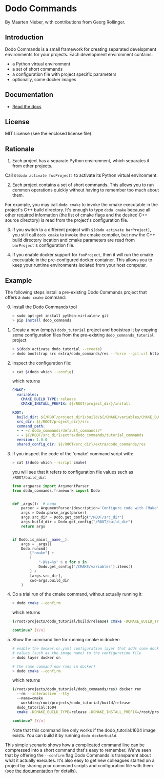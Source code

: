 # Dodo Commands

By Maarten Nieber, with contributions from Georg Rollinger.

## Introduction

Dodo Commands is a small framework for creating separated development environments for your projects. Each development environment contains:

- a Python virtual environment
- a set of short commands
- a configuration file with project specific parameters
- optionally, some docker images

## Documentation

- [Read the docs](http://dodo-commands.readthedocs.io/en/latest/?)

## License

MIT License (see the enclosed license file).

## Rationale

1. Each project has a separate Python environment, which separates it from other projects.

Call `$(dodo activate fooProject)` to activate its Python virtual environment.

2. Each project contains a set of short commands. This allows you to run common operations quickly without having to remember too much about them.

For example, you may call `dodo cmake` to invoke the cmake executable in the project's C++ build directory. It's enough to type `dodo cmake` because all other required information (the list of cmake flags and the desired C++ source directory) is read from the project's configuration file.

3. If you switch to a different project with `$(dodo activate barProject)`, you still call `dodo cmake` to invoke the cmake compiler, but now the C++ build directory location and cmake parameters are read from `barProject`'s configuration file.

4. If you enable docker support for `fooProject`, then it will run the cmake executable in the pre-configured docker container. This allows you to keep your runtime environments isolated from your host computer.

## Example

The following steps install a pre-existing Dodo Commands project that offers a `dodo cmake` command:

0. Install the Dodo Commands tool
    ```bash
    > sudo apt-get install python-virtualenv git
    > pip install dodo_commands
    ```

1. Create a new (empty) `dodo_tutorial` project and bootstrap it by copying some configuration files from the pre-existing `dodo_commands_tutorial` project

    ```bash
    > $(dodo activate dodo_tutorial --create)
    > dodo bootstrap src extra/dodo_commands/res --force --git-url https://github.com/mnieber/dodo_commands_tutorial.git
    ```

2. Inspect the configuration file:

    ```bash
    > cat $(dodo which --config)
    ```

    which returns

    ```yaml
    CMAKE:
      variables:
        CMAKE_BUILD_TYPE: release
        CMAKE_INSTALL_PREFIX: ${/ROOT/project_dir}/install

    ROOT:
      build_dir: ${/ROOT/project_dir}/build/${/CMAKE/variables/CMAKE_BUILD_TYPE}
      src_dir: ${/ROOT/project_dir}/src
      command_path:
      - - ~/.dodo_commands/default_commands/*
      - - ${/ROOT/src_dir}/extra/dodo_commands/tutorial_commands
      version: 1.0.0
      shared_config_dir: ${/ROOT/src_dir}/extra/dodo_commands/res
    ```

3. If you inspect the code of the 'cmake' command script with:

    ```bash
    > cat $(dodo which --script cmake)
    ```

    you will see that it refers to configuration file values such as `/ROOT/build_dir`:

    ```python
    from argparse import ArgumentParser
    from dodo_commands.framework import Dodo


    def _args():  # noqa
        parser = ArgumentParser(description='Configure code with CMake')
        args = Dodo.parse_args(parser)
        args.src_dir = Dodo.get_config("/ROOT/src_dir")
        args.build_dir = Dodo.get_config("/ROOT/build_dir")
        return args


    if Dodo.is_main(__name__):
        args = _args()
        Dodo.runcmd(
            ["cmake"] +
            [
                "-D%s=%s" % x for x in
                Dodo.get_config('/CMAKE/variables').items()
            ] +
            [args.src_dir],
            cwd=args.build_dir
        )
    ```

4. Do a trial run of the cmake command, without actually running it:

    ```bash
    > dodo cmake --confirm
    ```

    which returns

    ```bash
    (/root/projects/dodo_tutorial/build/release) cmake -DCMAKE_BUILD_TYPE=release -DCMAKE_INSTALL_PREFIX=/root/projects/dodo_tutorial/install /root/projects/dodo_tutorial/src

    continue? [Y/n]
    ```

5. Show the command line for running cmake in docker:

    ```bash
    # enable the docker.on.yaml configuration layer that adds some docker specific
    # values (such as the image name) to the configuration file
    > dodo layer docker on

    # the same command now runs in docker!
    > dodo cmake --confirm
    ```

    which returns

    ```bash
    (/root/projects/dodo_tutorial/dodo_commands/res) docker run
      --rm --interactive --tty
      --name=cmake
      --workdir=/root/projects/dodo_tutorial/build/release
      dodo_tutorial:1604
      cmake -DCMAKE_BUILD_TYPE=release -DCMAKE_INSTALL_PREFIX=/root/projects/dodo_tutorial/install /root/projects/dodo_tutorial/src

    continue? [Y/n]
    ```

    Note that this command line only works if the dodo_tutorial:1604 image exists. You can build it by running `dodo dockerbuild`.


This simple scenario shows how a complicated command line can be compressed into a short command that's easy to remember. We've seen that by offering the `--confirm` flag Dodo Commands is transparent about what it actually executes. It's also easy to get new colleagues started on a project by sharing your command scripts and configuration file with them (see [the documentation](http://dodo-commands.readthedocs.io/en/latest/sharing-projects.html) for details).
